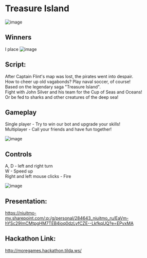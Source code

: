 # Treasure Island

![image](https://user-images.githubusercontent.com/57333967/111348397-f993c600-86a1-11eb-8ba6-5a1a7eca55a5.png)

## Winners
I place
![image](https://user-images.githubusercontent.com/57333967/220174164-1decec3c-9744-441e-af50-1d86d7a0ec4b.png)


## Script:
After Captain Flint's map was lost, the pirates went into despair.<br>
How to cheer up old vagabonds? Play naval soccer, of course!<br> 
Based on the legendary saga "Treasure Island". <br>
Fight with John Silver and his team for the Cup of Seas and Oceans!<br> 
Or be fed to sharks and other creatures of the deep sea!<br>

## Gameplay

Single player - Try to win our bot and upgrade your skills!<br>
Multiplayer - Сall your friends and have fun together!<br>

![image](https://user-images.githubusercontent.com/57333967/111348304-e254d880-86a1-11eb-857f-68ec834c0fa7.png)

## Controls

A, D - left and right turn<br>
W - Speed up<br>
Right and left mouse clicks - Fire<br> 

![image](https://user-images.githubusercontent.com/57333967/111348373-f1d42180-86a1-11eb-9012-dec9cc0b86f9.png)


## Presentation:
https://niuitmo-my.sharepoint.com/:p:/g/personal/284643_niuitmo_ru/EaVm-hYSc29ImCMtpgHM7TEB4ioq0dzLyfCZE--LkfkqUQ?e=EPvxMA

## Hackathon Link:
http://moregames.hackathon.tilda.ws/

